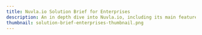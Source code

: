 ```yaml
---
title: Nuvla.io Solution Brief for Enterprises
description: An in depth dive into Nuvla.io, including its main features such as the platform, the marketplace and the edge software
thumbnail: solution-brief-enterprises-thumbnail.png
---
```


<script charset="utf-8" type="text/javascript" src="//js.hsforms.net/forms/embed/v2.js"></script>
<script>
  hbspt.forms.create({
    region: "na1",
    portalId: "475360",
    formId: "cdd55e0f-5683-4869-b2c1-de49c87a5e33"
  });
</script>
